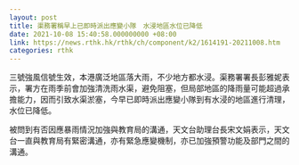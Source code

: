 ```yaml
---
layout: post
title: 渠務署稱早上已即時派出應變小隊　水浸地區水位已降低
date: 2021-10-08 15:40:58.000000000 +08:00
link: https://news.rthk.hk/rthk/ch/component/k2/1614191-20211008.htm
categories: rthk
---
```


三號強風信號生效，本港廣泛地區落大雨，不少地方都水浸。渠務署署長彭雅妮表示，署方在雨季前會加強清洗雨水渠，避免阻塞，但局部地區的降雨量可能超過承擔能力，因而引致水渠淤塞，今早已即時派出應變小隊到有水浸的地區進行清理，水位已降低。

被問到有否因應暴雨情況加強與教育局的溝通，天文台助理台長宋文娟表示，天文台一直與教育局有緊密溝通，亦有緊急應變機制，亦已加強預警功能及部門之間的溝通。
